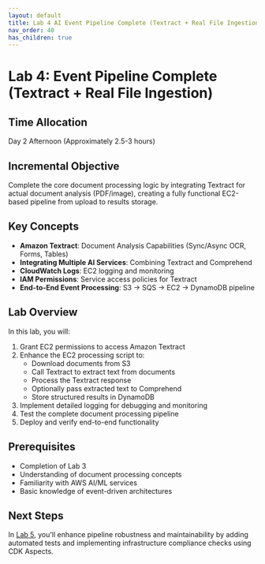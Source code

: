 ```yaml
---
layout: default
title: Lab 4 AI Event Pipeline Complete (Textract + Real File Ingestion)
nav_order: 40
has_children: true
---
```


# Lab 4: Event Pipeline Complete (Textract + Real File Ingestion)

## Time Allocation
Day 2 Afternoon (Approximately 2.5-3 hours)

## Incremental Objective
Complete the core document processing logic by integrating Textract for actual document analysis (PDF/image), creating a fully functional EC2-based pipeline from upload to results storage.

## Key Concepts

- **Amazon Textract**: Document Analysis Capabilities (Sync/Async OCR, Forms, Tables)
- **Integrating Multiple AI Services**: Combining Textract and Comprehend
- **CloudWatch Logs**: EC2 logging and monitoring
- **IAM Permissions**: Service access policies for Textract
- **End-to-End Event Processing**: S3 → SQS → EC2 → DynamoDB pipeline

## Lab Overview

In this lab, you will:

1. Grant EC2 permissions to access Amazon Textract
2. Enhance the EC2 processing script to:
   - Download documents from S3
   - Call Textract to extract text from documents
   - Process the Textract response
   - Optionally pass extracted text to Comprehend
   - Store structured results in DynamoDB
3. Implement detailed logging for debugging and monitoring
4. Test the complete document processing pipeline
5. Deploy and verify end-to-end functionality

## Prerequisites

- Completion of Lab 3
- Understanding of document processing concepts
- Familiarity with AWS AI/ML services
- Basic knowledge of event-driven architectures

## Next Steps

In [Lab 5](../lab-5/README.md), you'll enhance pipeline robustness and maintainability by adding automated tests and implementing infrastructure compliance checks using CDK Aspects.